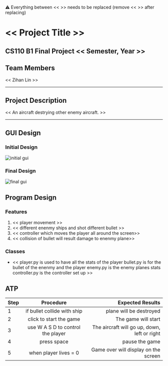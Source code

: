 
:warning: Everything between << >> needs to be replaced (remove << >> after replacing)

# << Project Title >>
## CS110 B1 Final Project  << Semester, Year >>

## Team Members

<< Zihan Lin >>

***

## Project Description

<< An aircraft destrying other enemy aircraft. >>

***    

## GUI Design

### Initial Design

![initial gui](assets/gui.jpg)

### Final Design

![final gui](assets/finalgui.jpg)

## Program Design

### Features

1. << player movement >>
2. << different enenmy ships and shot different bullet >>
3. << controller which moves the player all around the screen>>
4. << collision of bullet will result damage to enenmy plane>>


### Classes

- << player.py is used to have all the stats of the player
bullet.py is for the bullet of the enenmy and the player
enemy.py is the enemy planes stats
controller.py is the controller set up >>

## ATP

| Step                 |Procedure             |Expected Results                   |
|----------------------|:--------------------:|----------------------------------:|
|  1                   | if bullet collide with ship  | plane will be destroyed |
|  2                   | click to start the game   | The game will start      |
|  3                   | use W A S D to control the player   | The aircraft will go up, down, left or right     |
|  4                   | press space   | pause the game      |
|  5                   | when player lives  = 0   | Game over will display on the screen      |

